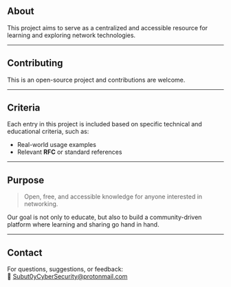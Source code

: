 ## About

This project aims to serve as a centralized and accessible resource for learning and exploring network technologies.

---

## Contributing

This is an open-source project and contributions are welcome.

---

## Criteria

Each entry in this project is included based on specific technical and educational criteria, such as:

- Real-world usage examples  
- Relevant **RFC** or standard references  

---
## Purpose

> Open, free, and accessible knowledge for anyone interested in networking.

Our goal is not only to educate, but also to build a community-driven platform where learning and sharing go hand in hand.

---

## Contact

For questions, suggestions, or feedback:  
📧 Subut0yCyberSecurity@protonmail.com 

